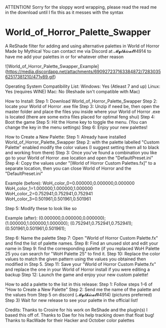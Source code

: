 ATTENTION! Sorry for the sloppy word wrapping, please read the read me in the download until I fix this as it messes with the syntax

# World_of_Horror_Palette_Swapper
A ReShade filter for adding and using alternative palettes in World of Horror
Made by Mythical
You can contact me via Discord at 𝓜𝔂𝓽𝓱𝓲𝓬𝓪𝓵#4914 to have me add your palettes in or for whatever other reason

![World_of_Horror_Palette_Swapper_Example] (https://media.discordapp.net/attachments/690927237163384872/728303562517381210/471y89.gif)

Operating System Compatibility List:
Windows: Yes (Atleast 7 and up)
Linux: Yes (requires WINE)
Mac: No (Reshade isn't compatible with Mac)

How to Install:
Step 1: Download World_of_Horror_Palette_Swapper
Step 2: locate your World of Horror .exe file
Step 3: Unzip if need be, then open the master folder and place the files you inside where your World of Horror .exe is located (there are some extra files placed for optimal feng shui)
Step 4: Boot the game
Step 5: Hit the Home key to toggle the menu. (You can change the key in the menu settings)
Step 6: Enjoy your new palettes!

How to Create a New Palette:
Step 1: Already have installed World_of_Horror_Palette_Swapper
Step 2: with the palette labelled "Custom Palette" enabled modify the color values (I suggest setting them all to black and working from there)
Step 3: Once you've found a combination you like go to your World of Horror .exe location and open the "DefaultPreset.ini"
Step 4: Copy the values under "[World of Horror Custom Palettes.fx]" to a separate location, then you can close World of Horror and the "DefaultPreset.ini"

Example (before):
WoH_color_0=0.000000,0.000000,0.000000
WoH_color_1=1.000000,1.000000,1.000000
WoH_color_2=0.752941,0.752941,0.752941
WoH_color_3=0.501961,0.501961,0.501961

Step 5: Modify these to look like so

Example (after):
(0.000000,0.000000,0.000000);
(1.000000,1.000000,1.000000);
(0.752941,0.752941,0.752941);
(0.501961,0.501961,0.501961);

Step 6: Name the palette
Step 7: Open "World of Horror Custom Palette.fx" and find the list of palette names.
Step 8: Find an unused slot and edit your name in
Step 9: find the corresponding palette (if you replaced WoH Palette 25 you can search for "WoH Palette 25" to find it.
Step 10: Replace the color values to match the given pattern using the values you obtained then modified in Step 5.
Step 11: Save your "World of Horror Custom Palette.fx" and replace the one in your World of Horror install if you were editing a backup
Step 12: Launch the game and enjoy your new custom palette!

How to add a palette to the list in this release:
Step 1: Follow steps 1-6 of "How to Create a New Palette"
Step 2: Send me the name of the palette and the values from Step 5 on discord (𝓜𝔂𝓽𝓱𝓲𝓬𝓪𝓵#4914) (pictures preferred)
Step 3) Wait for new release to see your palette in the official list!

Credits:
Thanks to Crosire for his work on ReShade and the plugin(s) I based this off of.
Thanks to Dae for his help tracking down that float bug! 
Thanks to RacWade for their Hacker and October color palettes
